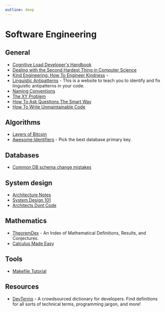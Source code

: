 ```yaml
---
outline: deep
---
```


# Software Engineering

## General

- [Cognitive Load Developer's Handbook](https://github.com/zakirullin/cognitive-load)
- [Dealing with the Second Hardest Thing in Computer Science](https://indrajeetpatil.github.io/second-hardest-cs-thing/)
- [Kind Engineering: How To Engineer Kindness](https://kind.engineering/) -
- [Linguistic Antipatterns](https://www.linguistic-antipatterns.com/) - This is a website to teach you to identify and fix linguistic antipatterns in your code.
- [Naming Conventions](https://www.elastic.co/guide/en/beats/devguide/current/event-conventions.html)
- [The XY Problem](https://xyproblem.info/)
- [How To Ask Questions The Smart Way](http://catb.org/~esr/faqs/smart-questions.html)
- [How To Write Unmaintainable Code](https://github.com/Droogans/unmaintainable-code)

## Algorithms

- [Layers of Bitcoin](https://layers.trudi.group/)
- [Awesome Identifiers](https://adileo.github.io/awesome-identifiers/) - Pick the best database primary key.

## Databases

- [Common DB schema change mistakes](https://postgres.ai/blog/20220525-common-db-schema-change-mistakes)

## System design

- [Architecture Notes](https://architecturenotes.co/)
- [System Design 101](https://github.com/ByteByteGoHq/system-design-101)
- [Architects Dont Code](https://wiki.c2.com/?ArchitectsDontCode=)

## Mathematics

- [TheoremDex](https://thmdex.org/) - An Index of Mathematical Definitions, Results, and Conjectures.
- [Calculus Made Easy](https://calculusmadeeasy.org/)

## Tools

- [Makefile Tutorial](https://makefiletutorial.com/)

## Resources

- [DevTerms](https://devterms.io/) - A crowdsourced dictionary for developers. Find definitions for all sorts of technical terms, programming jargon, and more!
